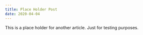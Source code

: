 ```yaml
---
title: Place Holder Post
date: 2020-04-04
---
```


This is a place holder for another article. Just for testing purposes.